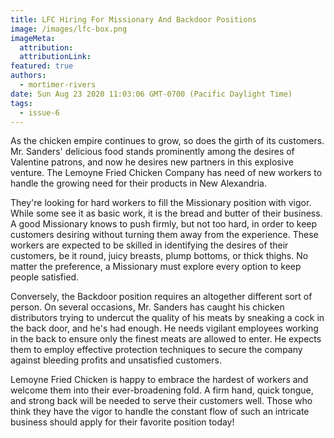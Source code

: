 ```yaml
---
title: LFC Hiring For Missionary And Backdoor Positions
image: /images/lfc-box.png
imageMeta:
  attribution:
  attributionLink:
featured: true
authors: 
  - mortimer-rivers
date: Sun Aug 23 2020 11:03:06 GMT-0700 (Pacific Daylight Time)
tags:
  - issue-6
---
```


As the chicken empire continues to grow, so does the girth of its customers. Mr. Sanders' delicious 
food stands prominently among the desires of Valentine patrons, and now he desires new partners in 
this explosive venture. The Lemoyne Fried Chicken Company has need of new workers to handle the 
growing need for their products in New Alexandria.

They're looking for hard workers to fill the Missionary position with vigor. While some see it as 
basic work, it is the bread and butter of their business. A good Missionary knows to push firmly, but 
not too hard, in order to keep customers desiring without turning them away from the experience. 
These workers are expected to be skilled in identifying the desires of their customers, be it round, 
juicy breasts, plump bottoms, or thick thighs. No matter the preference, a Missionary must explore 
every option to keep people satisfied.

Conversely, the Backdoor position requires an altogether different sort of person. On several 
occasions, Mr. Sanders has caught his chicken distributors trying to undercut the quality of his 
meats by sneaking a cock in the back door, and he's had enough. He needs vigilant employees working 
in the back to ensure only the finest meats are allowed to enter. He expects them to employ 
effective protection techniques to secure the company against bleeding profits and unsatisfied 
customers.

Lemoyne Fried Chicken is happy to embrace the hardest of workers and welcome them into their 
ever-broadening fold. A firm hand, quick tongue, and strong back will be needed to serve their 
customers well. Those who think they have the vigor to handle the constant flow of such an intricate 
business should apply for their favorite position today!
